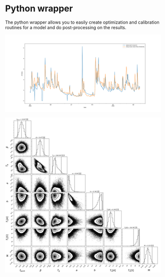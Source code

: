 # Python wrapper

The python wrapper allows you to easily create optimization and calibration routines for a model and do post-processing on the results.

![Alt text](simplyp_plots/optimizer_MAP.png?raw=true "Result from running the optimizer on reach flow in SimplyP")

![Alt text](simplyp_plots/triangle_plot.png?raw=true "Triangle plot from running emcee on reach flow in SimplyP")
